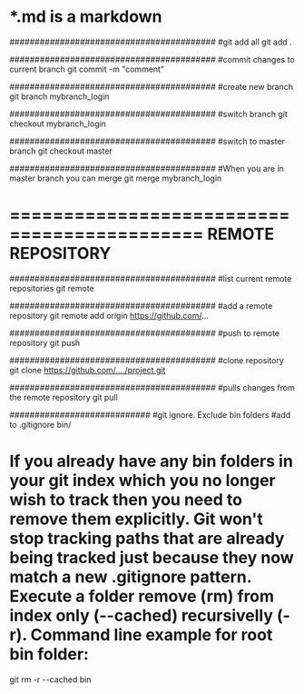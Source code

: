 # *.md is a markdown

#########################################
#git add all
git add .

#########################################
#commit changes to current branch
git commit -m "comment"

#########################################
#create new branch
git branch mybranch_login

#########################################
#switch branch
git checkout mybranch_login

#########################################
#switch to master branch
git checkout master

#########################################
#When you are in master branch you can merge
git merge mybranch_login

============================================
REMOTE REPOSITORY
============================================

#########################################
#list current remote repositories
git remote

#########################################
#add a remote repository
git remote add origin https://github.com/...


#########################################
#push to remote repository
git push

#########################################
#clone repository
git clone https://github.com/..../project.git

#########################################
#pulls changes from the remote repository
git pull



############################
#git ignore. Exclude bin folders
#add to .gitignore
bin/

# If you already have any bin folders in your git index which you no longer wish to track then you need to remove them explicitly. Git won't stop tracking paths that are already being tracked just because they now match a new .gitignore pattern. Execute a folder remove (rm) from index only (--cached) recursivelly (-r). Command line example for root bin folder:
git rm -r --cached bin